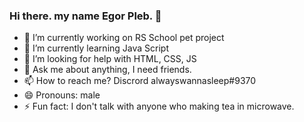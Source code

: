 ### Hi there. my name Egor Pleb. 👋

- 🔭 I’m currently working on RS School pet project
- 🌱 I’m currently learning Java Script
- 🤔 I’m looking for help with HTML, CSS, JS
- 💬 Ask me about anything, I need friends.
- 📫 How to reach me? Discrord alwayswannasleep#9370
- 😄 Pronouns: male
- ⚡ Fun fact: I don't talk with anyone who making tea in microwave.
